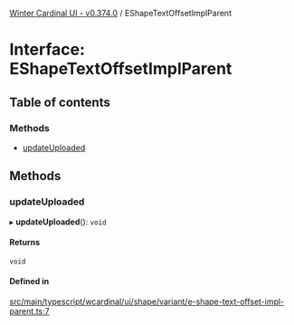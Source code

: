 [Winter Cardinal UI - v0.374.0](../index.md) / EShapeTextOffsetImplParent

# Interface: EShapeTextOffsetImplParent

## Table of contents

### Methods

- [updateUploaded](EShapeTextOffsetImplParent.md#updateuploaded)

## Methods

### updateUploaded

▸ **updateUploaded**(): `void`

#### Returns

`void`

#### Defined in

[src/main/typescript/wcardinal/ui/shape/variant/e-shape-text-offset-impl-parent.ts:7](https://github.com/winter-cardinal/winter-cardinal-ui/blob/v0.310.1/src/main/typescript/wcardinal/ui/shape/variant/e-shape-text-offset-impl-parent.ts#L7)
